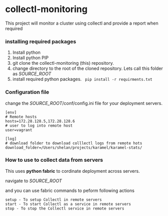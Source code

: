 # collectl-monitoring
This project will monitor a cluster using collectl and provide a report when required

### installing required packages
1. Install python
2. Install python PIP 
3. git clone the collectl-monitoring (this) repository.
4. change directory to the root of the cloned repository. Lets call this folder as *SOURCE_ROOT*
5. install required python packages.
    ``` pip install -r requirments.txt```

### Configuration file

change the *SOURCE_ROOT*/conf/config.ini file for your deployment servers.

```
[env]
# Remote hosts
hosts=172.28.128.5,172.28.128.6
# user to log into remote host
user=vagrant

[log]
# download folder to download colllectl logs from remote hots
download_folder=/Users/shelan/projects/karamel/karamel-stats/
```

### How to use to collect data from servers

 This uses **python fabric** to cordinate deployment across servers.
 
 navigate to *SOURCE_ROOT*
 
 and you can use fabric commands to peform following actions
 
    setup - To setup Collectl in remote servers
    start - To start Collectl as a service in remote servers
    stop - To stop the Collectl service in remote servers
 

 
 
 
 
